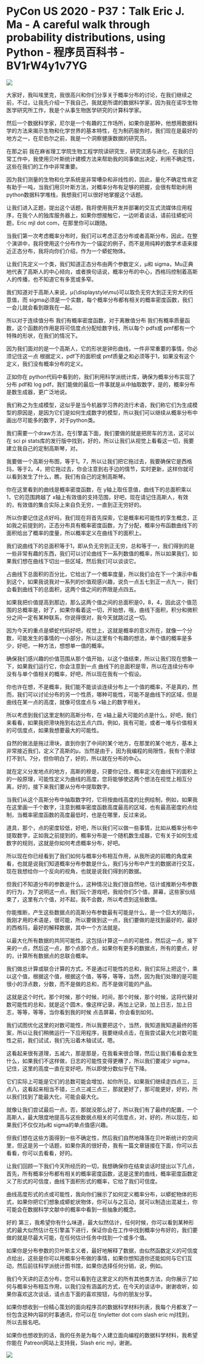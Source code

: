 # PyCon US 2020 - P37：Talk Eric J. Ma - A careful walk through probability distributions, using Python - 程序员百科书 - BV1rW4y1v7YG

![](img/65cc4b9cc2c997d488bfda4f7350e190_0.png)

大家好，我叫埃里克，我很高兴和你们分享关于概率分布的讨论，在我们继续之前，不过，让我先介绍一下我自己，我就是所谓的数据科学家，因为我在诺华生物医学研究所工作，我是个从事生物医学研究的计算科学家。

然后一个数据科学家，尼尔是一个有趣的工作场所，如果你是那种，他想用数据科学的方法来揭示生物和化学世界的基本特性，在为制药服务时，我们现在是最好的地方之一，在尼伯尔之前，我是一个洞察健康数据的研究员。

在那之前 我在麻省理工学院生物工程学院读研究生，研究流感与进化，在我的日常工作中，我使用贝叶斯统计建模方法来帮助我的同事做出决定，利用不确定性，这些在我们的工作中非常重要。

因为我们测量的生物和化学系统是非常嘈杂和非线性的，因此，量化不确定性肯定有助于一吨，当我们用贝叶斯方法，对概率分布有足够的把握，会很有帮助利用 python数据科学堆栈，我想我们可以很好地掌握这个话题。

让我们进入正题，提出这个话题，我将使用我开发并部署的交互式流媒体应用程序，在我个人的独库服务器上，如果你想接触它，一边听着谈话，请前往蟒蛇问题，Eric mjl dot com，在那里你可以跟随。

当我们第一次考虑概率分布时，我们可以考虑正态分布或者高斯分布，因此，在整个演讲中，我将使用这个分布作为一个锚定的例子，而不是用纯粹的数学术语来接近正态分布，我将向你们介绍，作为一个蟒蛇物体。

让我们先定义一个类，我们知道正态分布由两个参数定义，μ和 sigma，Mu正典地代表了高斯人的中心倾向，或者换句话说，概率分布的中心，西格玛控制着高斯人的传播，也不知道它有多宽或多窄。

我们知道对于高斯人来说，μ{\displaystyle\mu}可以取负无穷大到正无穷大的任意值，而 sigma必须是一个实数，每个概率分布都有相关的概率密度函数，我们一会儿就会看到跟我在一起。

所以对于连续值分布 我们有概率密度函数，对于离散值分布 我们有概率质量函数，这个函数的作用是将可信度点分配给数字线，所以每个 pdfs或 pmf都有一个特殊的形状，在我们的情况下。

因为我们面对的是一个高斯人，它的形状是钟形曲线，一件非常重要的事情，你必须记住这一点 根据定义，pdf下的面积或 pmf质量之和必须等于1，如果没有这个定义，我们没有概率分布的定义。

正如你在 python代码中看到的，我们利用科学派统计库，确保为概率分布实现了分布 pdf和 log pdf，我们能做的最后一件事就是从中抽取数字，是的，概率分布是数生成器，更广泛地说。

我们称之为生成模型，这似乎是当今机器学习界的流行术语，我们称它们为生成模型的原因是，是因为它们是如何生成数字的模型，所以我们可以继续从概率分布中画出尽可能多的数字，对于python类。

我们需要一个draw方法，在引擎盖下面，我们要做的就是把房车的方法，这可以在 sci pi stats库的发行版中找到，好的，所以让我们从视觉上看看这一切，我要建立我自己的定制高斯琴，对。

我要做一个高斯分布图，等于1。7，所以让我们把它拖过去，我要确保它是西格玛，等于2。4，把它拖过去，你会注意到右手边的情节，实时更新，这样你就可以看到发生了什么，瞧，我们有自己的定制高斯琴。

你在这里看到的曲线是概率密度函数，在 y轴上取任意值，曲线下的总面积乘以1，它的范围跨越了 x轴上有效值的支持范围，好吧，现在请记住高斯人，有效的，有效值的集合实际上来自负无穷，一直到正无穷好的。

所以你要记住这点好吗，我们现在将首先探索，它是概率和可能性的孪生概念，正如我之前提到的，正态分布具有概率密度函数，为了分配，概率分布函数曲线下的面积给出了概率的度量，所以概率定义在曲线下的面积上。

我们说曲线下的总面积等于1，即从负无穷到正无穷，总和等于一，我们得到的是一些非常有趣的东西，我们可以讨论曲线下一系列数值的概率，所以如果我们，如果我们想在曲线下切出一些区域，然后我们可以谈谈它。

占曲线下总面积的百分比，它给出了一个概率度量，所以我们会在下一个演示中看到这个，如果我说我对一系列的价值观感兴趣，说负一点五七到正一点九一，我们会看到曲线下的总面积，这两个值之间的界限是点四五。

如果我把价值提高到那边，那么这两个值之间的总面积是0，8，4，因此这个值范围的总概率是，好了，如果你看着这一切，开始想，哦，曲线下面积，积分和微积分之间一定有某种联系，你说得很对，我今天就跳过这一切。

因为今天的重点是蟒蛇代码好吧，视觉上，这就是概率的意义所在，就像一个分数，可能发生的事情的一小部分，所以这里有个有趣的想法，单个值的概率是多少，好吧，一种方法，想想单一值的概率。

确保我们感兴趣的价值范围从那个值开始，以这个值结束，所以让我们现在想象一下，如果我们运行它，你会注意到一点 曲线下的总面积是零，所以在连续分布中没有与单个值相关的概率，好吧，所以现在我有一个假设。

你也许在想，不是概率，我们能不能谈谈连续分布上一个值的概率，不是真的，然而，我们可以讨论分布的另一个性质，哪种可能性，可能不是曲线下的区域，但是曲线在某一点的高度，就像可信度点与 x轴上的数字相关。

所以考虑到我们这里定制的高斯分布，在 x轴上最大可能的点是什么，好吧，我们来看看，如果我把滑块拖到右边五点六四，例如，我有可能，或者一堆与价值相关的可信度点，如果我想要最大的可能性。

自然的做法是拖过滑块，直到你到了中间的某个地方，在那里的某个地方，基本上非常接近我们，定义了高斯的μ，当然是由于，因为我编程的局限性，我有个滑球打不到1。7分，但你明白了，好的，所以就在分布的中心。

就在定义分发地点的地方，高斯的穆是，只要你记住，概率定义在曲线下的面积上的一般原理，可能性定义为曲线的高度，您将能够使这两个想法在视觉上相互分离，好的，接下来我们要从分布中提取数字。

当我们从这个高斯分布中抽取数字时，它将按曲线高度的比例绘制，例如，如果我在这里画一千个数字，注意到概率密度函数高度最高的区域，也有最高密度的点绘制，当概率密度函数的高度最低时，也是在哪里，反过来说。

道具，那个，点的密度较低，好吧，所以我们可以做一些事情，比如从概率分布中提取数字，正如我之前提到的，概率分布是一个随机数生成器，它有关于如何生成数字的规则，这就是你如何考虑概率分布，好吧。

所以现在你已经看到了我们如何与概率分布相互作用，从我所说的前瞻的角度来看，也就是说我们知道概率分布参数是什么，我们与分布中产生的数据进行交互，现在我想给你一个反向的视角，也就是说我们得到的数据。

但我们不知道分布的参数是什么，这种情况让我们很自然地，估计或推断分布参数的行为，为了说明这一点，我们玩个游戏吧，我给你们5个值，屏幕，这些家伙结束了，这里有六个值，对不起，我不会数，所以考虑到这些数值。

你能推断，产生这些数据点的高斯分布参数最有可能是什么，是一个巨大的暗示，我刚才用的术语是，很可能，所以要做到这一点，我们要做的是找到最好的，最好的西格玛，最好的解释数据，其中一个方法就是。

以最大化所有数据的共同可能性，这包括计算这一点的可能性，然后这一点，接下来的一点，然后这一点，那个点那个点，如果你有更多的数据点，所有的要点，好的，计算所有数据点的总联合概率。

我们做总计算或联合计算的方式，不是通过可能性的总和，我们实际上把这个，乘以这个值，根据这个值，根据这个值，等等，等等，当然，因为我们处理的是可能很小的浮点数，分数，而不是做的总和，而不是做可能的产品。

这就是这个时代，那个时候，那个时候，时间，那个时候，那个时候，这将代替对数可能性的总和，就是这个圆木，像这样记录，再加上记录，加上日志，加上日志，等等，等等，当你看到我的时候 点击屏幕，你会看到如何。

我们试图优化这里的对数可能性，所以我要把这个，当然，我知道我知道最终的答案，所以让我们稍微运行一下应用程序，我要继续点击，在我尝试最大化对数可能性之前，我们试试，我们先沿着木轴试试，嗯。

这看起来很有道理，五减六，那是那是，在我看来很合理，然后让我们看看会发生什么，如果我们不这样做，日志的可能性变得更糟了，所以我们要减少 sigma，记住，这里的高度一直在变好吧，所以即使分数似乎在下降。

它们实际上可能是它们的总数可能会增加，如你所见，如果我们继续走四点三，三点八，这看起来相当不错，三点三减三点三，那就更好了，那可能更好，好的，所以我们找到了能最大化，可能会最大化。

就像让我们尝试最后一点，否，那就没那么好了，所以我们有了最终的配置，一个高斯人，最大限度地提高与这些数据点相关的可信度点，对，好的，所以现在，如果我们不仅仅对μ和 sigma的单点值感兴趣。

但我们想在这些方面得到一些不确定性，然后我们自然地降落在贝叶斯统计的空间里，但这是另一个话题，如果你真的很好奇，我有一篇文章链接在下面，你可以去看看，你可以去看看，好的。

让我们回顾一下我们今天所经历的一切，我想确保你在结束谈话时提出以下几点，首先，所有概率分布都有相关的概率密度函数，这是这里的曲线，概率密度函数定义了形式的可信度，曲线下面积形式的概率，它给了我们可信度。

曲线高度形式的点或可能性，我向你们展示了如何定义概率分布，以蟒蛇物体的形式，如果你把它们想象成蟒蛇状物体，你可以与之互动，就可以制造出混凝土，你可能会在数据科学文献中的概率中看到一些抽象的概念。

好的 第三，我希望你有什么味道，最大似然估计，任何时候，你可以看到某种形式的最大似然估计在引擎盖下进行，保证你会在工作中找到概率分布好的，我们要做的就是尽最大可能，在任何估计任务中找到一个或多个值。

如果你是分布参数的贝叶斯主义者，最好地解释了数据，由似然函数定义的可信度点给出，这些是你可以用概率分布做的事情，如果你想知道你还能如何与它们互动，然后前往科学派统计图书馆，如果你选择任何分销，说，例如。

我们今天讲的正态分布，您可以看到在这里定义的所有其他类方法，向你展示了如何与概率分布相互作用，以我们没有涵盖的方式，在今天的谈话中，谢谢收听，如果你喜欢这次谈话，请点击下面的喜欢按钮，与你的朋友分享。

如果你想收到一份精心策划的面向程序员的数据科学材料列表，我每个月都发了一份包含这种内容的时事通讯，你可以在 tinyletter dot com slash eric mjl找到，所以去报名吧。

如果你也想收到的话，我的任务是为每个人建立面向编程的数据科学材料，我希望你能在 Patreon网站上支持我，Slash eric mjl，谢谢。



![](img/65cc4b9cc2c997d488bfda4f7350e190_2.png)